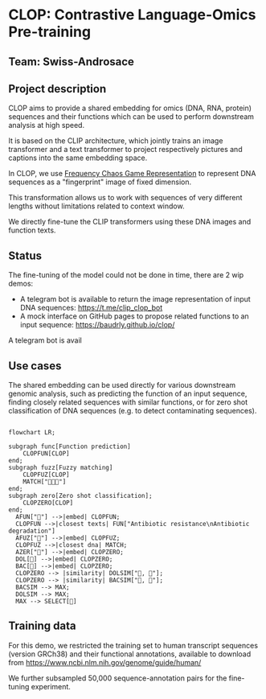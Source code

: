 # CLOP: Contrastive Language-Omics Pre-training
## Team: Swiss-Androsace

## Project description

CLOP aims to provide a shared embedding for omics (DNA, RNA, protein) sequences and their functions which can be used to perform downstream analysis at high speed.

It is based on the CLIP architecture, which jointly trains an image transformer and a text transformer to project respectively pictures and captions into the same embedding space.

In CLOP, we use [Frequency Chaos Game Representation](https://www.sciencedirect.com/science/article/pii/S2001037021004736) to represent DNA sequences as a "fingerprint" image of fixed dimension.

This transformation allows us to work with sequences of very different lengths without limitations related to context window.

We directly fine-tune the CLIP transformers using these DNA images and function texts.

## Status

The fine-tuning of the model could not be done in time, there are 2 wip demos:
* A telegram bot is available to return the image representation of input DNA sequences: https://t.me/clip_clop_bot
* A mock interface on GitHub pages to propose related functions to an input sequence: https://baudrly.github.io/clop/

A telegram bot is avail

## Use cases

The shared embedding can be used directly for various downstream genomic analysis, such as predicting the function of an input sequence, finding closely related sequences with similar functions, or for zero shot classification of DNA sequences (e.g. to detect contaminating sequences).

```mermaid

flowchart LR;

subgraph func[Function prediction]
    CLOPFUN[CLOP]
end;
subgraph fuzz[Fuzzy matching]
    CLOPFUZ[CLOP]
    MATCH["🧬🧬🧬"]
end;
subgraph zero[Zero shot classification];
    CLOPZERO[CLOP]
end;
  AFUN["🧬"] -->|embed| CLOPFUN;
  CLOPFUN -->|closest texts| FUN["Antibiotic resistance\nAntibiotic degradation"]
  AFUZ["🧬"] -->|embed| CLOPFUZ;
  CLOPFUZ -->|closest dna| MATCH;
  AZER["🧬"] -->|embed| CLOPZERO;
  DOL[🐬] -->|embed| CLOPZERO;
  BAC[🦠] -->|embed| CLOPZERO;
  CLOPZERO --> |similarity| DOLSIM["🐬, 🧬"];
  CLOPZERO --> |similarity| BACSIM["🦠, 🧬"];
  BACSIM --> MAX;
  DOLSIM --> MAX;
  MAX --> SELECT[🦠]

```

## Training data

For this demo, we restricted the training set to human transcript sequences (version GRCh38) and their functional annotations, available to download from https://www.ncbi.nlm.nih.gov/genome/guide/human/

We further subsampled 50,000 sequence-annotation pairs for the fine-tuning experiment.

